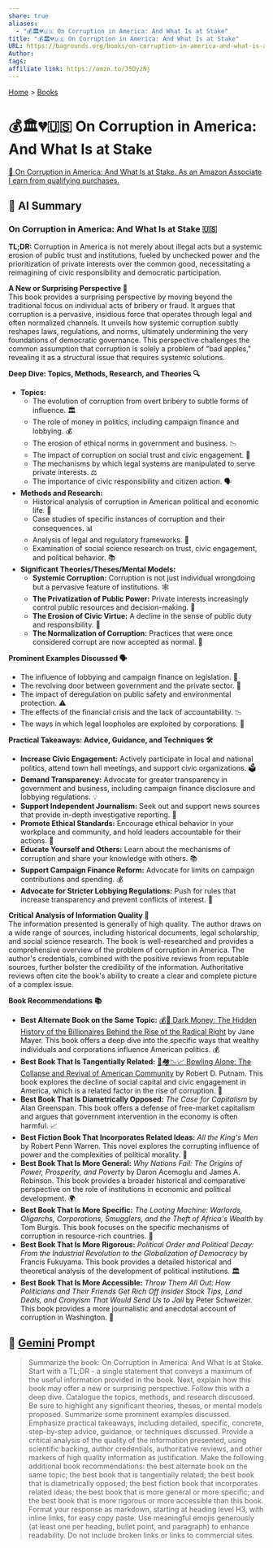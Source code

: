 ```yaml
---
share: true
aliases:
  - "💰🏛️💔🇺🇸 On Corruption in America: And What Is at Stake"
title: "💰🏛️💔🇺🇸 On Corruption in America: And What Is at Stake"
URL: https://bagrounds.org/books/on-corruption-in-america-and-what-is-at-stake
Author: 
tags: 
affiliate link: https://amzn.to/3SDyzNj
---
```

[Home](../index.md) > [Books](./index.md)  
# 💰🏛️💔🇺🇸 On Corruption in America: And What Is at Stake  
[🛒 On Corruption in America: And What Is at Stake. As an Amazon Associate I earn from qualifying purchases.](https://amzn.to/3SDyzNj)  
  
## 🤖 AI Summary  
### On Corruption in America: And What Is at Stake 🇺🇸  
**TL;DR:** Corruption in America is not merely about illegal acts but a systemic erosion of public trust and institutions, fueled by unchecked power and the prioritization of private interests over the common good, necessitating a reimagining of civic responsibility and democratic participation.  
  
**A New or Surprising Perspective 🤔**  
This book provides a surprising perspective by moving beyond the traditional focus on individual acts of bribery or fraud. It argues that corruption is a pervasive, insidious force that operates through legal and often normalized channels. It unveils how systemic corruption subtly reshapes laws, regulations, and norms, ultimately undermining the very foundations of democratic governance. This perspective challenges the common assumption that corruption is solely a problem of "bad apples," revealing it as a structural issue that requires systemic solutions.  
  
**Deep Dive: Topics, Methods, Research, and Theories 🔍**  
* **Topics:**  
    * The evolution of corruption from overt bribery to subtle forms of influence. 🏛️  
    * The role of money in politics, including campaign finance and lobbying. 💰  
    * The erosion of ethical norms in government and business. 📉  
    * The impact of corruption on social trust and civic engagement. 🤝  
    * The mechanisms by which legal systems are manipulated to serve private interests. ⚖️  
    * The importance of civic responsibility and citizen action. 🗣️  
* **Methods and Research:**  
    * Historical analysis of corruption in American political and economic life. 📜  
    * Case studies of specific instances of corruption and their consequences. 📊  
    * Analysis of legal and regulatory frameworks. 📝  
    * Examination of social science research on trust, civic engagement, and political behavior. 📚  
* **Significant Theories/Theses/Mental Models:**  
    * **Systemic Corruption:** Corruption is not just individual wrongdoing but a pervasive feature of institutions. 🕸️  
    * **The Privatization of Public Power:** Private interests increasingly control public resources and decision-making. 💼  
    * **The Erosion of Civic Virtue:** A decline in the sense of public duty and responsibility. 🥀  
    * **The Normalization of Corruption:** Practices that were once considered corrupt are now accepted as normal. 🔄  
  
**Prominent Examples Discussed 🗣️**  
* The influence of lobbying and campaign finance on legislation. 💸  
* The revolving door between government and the private sector. 🚪  
* The impact of deregulation on public safety and environmental protection. ⚠️  
* The effects of the financial crisis and the lack of accountability. 📉  
* The ways in which legal loopholes are exploited by corporations. 📜  
  
**Practical Takeaways: Advice, Guidance, and Techniques 🛠️**  
* **Increase Civic Engagement:** Actively participate in local and national politics, attend town hall meetings, and support civic organizations. 🗳️  
* **Demand Transparency:** Advocate for greater transparency in government and business, including campaign finance disclosure and lobbying regulations. 💡  
* **Support Independent Journalism:** Seek out and support news sources that provide in-depth investigative reporting. 📰  
* **Promote Ethical Standards:** Encourage ethical behavior in your workplace and community, and hold leaders accountable for their actions. 🤝  
* **Educate Yourself and Others:** Learn about the mechanisms of corruption and share your knowledge with others. 📚  
* **Support Campaign Finance Reform:** Advocate for limits on campaign contributions and spending. 💰  
* **Advocate for Stricter Lobbying Regulations:** Push for rules that increase transparency and prevent conflicts of interest. 📜  
  
**Critical Analysis of Information Quality 🧐**  
The information presented is generally of high quality. The author draws on a wide range of sources, including historical documents, legal scholarship, and social science research. The book is well-researched and provides a comprehensive overview of the problem of corruption in America. The author's credentials, combined with the positive reviews from reputable sources, further bolster the credibility of the information. Authoritative reviews often cite the book's ability to create a clear and complete picture of a complex issue.  
  
**Book Recommendations 📚**  
* **Best Alternate Book on the Same Topic:** [💰🤫 Dark Money: The Hidden History of the Billionaires Behind the Rise of the Radical Right](./dark-money-the-hidden-history-of-the-billionaires-behind-the-rise-of-the-radical-right.md) by Jane Mayer. This book offers a deep dive into the specific ways that wealthy individuals and corporations influence American politics. 💰  
* **Best Book That Is Tangentially Related:** [🎳🏘️📉📈 Bowling Alone: The Collapse and Revival of American Community](./bowling-alone.md) by Robert D. Putnam. This book explores the decline of social capital and civic engagement in America, which is a related factor in the rise of corruption. 🤝  
* **Best Book That Is Diametrically Opposed:** *The Case for Capitalism* by Alan Greenspan. This book offers a defense of free-market capitalism and argues that government intervention in the economy is often harmful. 📈  
* **Best Fiction Book That Incorporates Related Ideas:** *All the King's Men* by Robert Penn Warren. This novel explores the corrupting influence of power and the complexities of political morality. 👑  
* **Best Book That Is More General:** *Why Nations Fail: The Origins of Power, Prosperity, and Poverty* by Daron Acemoglu and James A. Robinson. This book provides a broader historical and comparative perspective on the role of institutions in economic and political development. 🌍  
* **Best Book That Is More Specific:** *The Looting Machine: Warlords, Oligarchs, Corporations, Smugglers, and the Theft of Africa's Wealth* by Tom Burgis. This book focuses on the specific mechanisms of corruption in resource-rich countries. 💎  
* **Best Book That Is More Rigorous:** *Political Order and Political Decay: From the Industrial Revolution to the Globalization of Democracy* by Francis Fukuyama. This book provides a detailed historical and theoretical analysis of the development of political institutions. 🏛️  
* **Best Book That Is More Accessible:** *Throw Them All Out: How Politicians and Their Friends Get Rich Off Insider Stock Tips, Land Deals, and Cronyism That Would Send Us to Jail* by Peter Schweizer. This book provides a more journalistic and anecdotal account of corruption in Washington. 📰  
  
## 💬 [Gemini](https://gemini.google.com) Prompt  
> Summarize the book: On Corruption in America: And What Is at Stake. Start with a TL;DR - a single statement that conveys a maximum of the useful information provided in the book. Next, explain how this book may offer a new or surprising perspective. Follow this with a deep dive. Catalogue the topics, methods, and research discussed. Be sure to highlight any significant theories, theses, or mental models proposed. Summarize some prominent examples discussed. Emphasize practical takeaways, including detailed, specific, concrete, step-by-step advice, guidance, or techniques discussed. Provide a critical analysis of the quality of the information presented, using scientific backing, author credentials, authoritative reviews, and other markers of high quality information as justification. Make the following additional book recommendations: the best alternate book on the same topic; the best book that is tangentially related; the best book that is diametrically opposed; the best fiction book that incorporates related ideas; the best book that is more general or more specific; and the best book that is more rigorous or more accessible than this book. Format your response as markdown, starting at heading level H3, with inline links, for easy copy paste. Use meaningful emojis generously (at least one per heading, bullet point, and paragraph) to enhance readability. Do not include broken links or links to commercial sites.